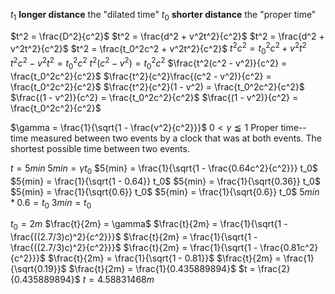 $t_1$ **longer distance** the "dilated time"
$t_0$ **shorter distance** the "proper time"

$t^2 = \frac{D^2}{c^2}$
$t^2 = \frac{d^2 + v^2t^2}{c^2}$
$t^2 = \frac{d^2 + v^2t^2}{c^2}$
$t^2 = \frac{t_0^2c^2 + v^2t^2}{c^2}$
$t^2c^2 = t_0^2c^2 + v^2t^2$
$t^2c^2 - v^2t^2 = t_0^2c^2$
$t^2(c^2 - v^2) = t_0^2c^2$
$\frac{t^2(c^2 - v^2)}{c^2} = \frac{t_0^2c^2}{c^2}$
$\frac{t^2}{c^2}\frac{(c^2 - v^2)}{c^2} = \frac{t_0^2c^2}{c^2}$
$\frac{t^2}{c^2}(1 - v^2) = \frac{t_0^2c^2}{c^2}$
$\frac{(1 - v^2)}{c^2} = \frac{t_0^2c^2}{c^2}$
$\frac{(1 - v^2)}{c^2} = \frac{t_0^2c^2}{c^2}$

$\gamma = \frac{1}{\sqrt{1 - \frac{v^2}{c^2}}}$
$0 < \gamma \leqq 1$
Proper time-- time measured between two events by a clock that was at both events. The shortest possible time between two events.



$t = 5{min}$
$5{min} = \gamma t_0$
$5{min} = \frac{1}{\sqrt{1 - \frac{0.64c^2}{c^2}}} t_0$
$5{min} = \frac{1}{\sqrt{1 - 0.64}} t_0$
$5{min} = \frac{1}{\sqrt{0.36}} t_0$
$5{min} = \frac{1}{\sqrt{0.6}} t_0$
$5{min} = \frac{1}{\sqrt{0.6}} t_0$
$5{min} * 0.6 = t_0$
$3{min} = t_0$


$t_0 = 2m$
$\frac{t}{2m} = \gamma$
$\frac{t}{2m} = \frac{1}{\sqrt{1 - \frac{((2.7/3)c)^2}{c^2}}}$
$\frac{t}{2m} = \frac{1}{\sqrt{1 - \frac{((2.7/3)c)^2}{c^2}}}$
$\frac{t}{2m} = \frac{1}{\sqrt{1 - \frac{0.81c^2}{c^2}}}$
$\frac{t}{2m} = \frac{1}{\sqrt{1 - 0.81}}$
$\frac{t}{2m} = \frac{1}{\sqrt{0.19}}$
$\frac{t}{2m} = \frac{1}{0.435889894}$
$t = \frac{2}{0.435889894}$
$t = 4.58831468m$